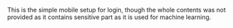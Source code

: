 This is the simple mobile setup for login, though the whole contents was not provided as it contains sensitive part as it is used for machine learning.
